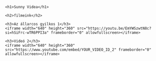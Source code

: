 <html lang="hu">
<head>
    <meta charset="UTF-8">
    <meta name="viewport" content="width=device-width, initial-scale=1.0">
    <title>Web</title>
</head>
<body>

    <h1>Sunny Videa</h1>

    <h2>filmeink</h2>

    <h3>Az állarcos gyilkos 1</h3>
    <iframe width="640" height="360" src="https://youtu.be/EmYWSzwtN8c?si=hSiFrc-wTR6PPI3a" frameborder="0" allowfullscreen></iframe>

    <h3>Videó 2</h3>
    <iframe width="640" height="360" src="https://www.youtube.com/embed/YOUR_VIDEO_ID_2" frameborder="0" allowfullscreen></iframe>

</body>
</html>
